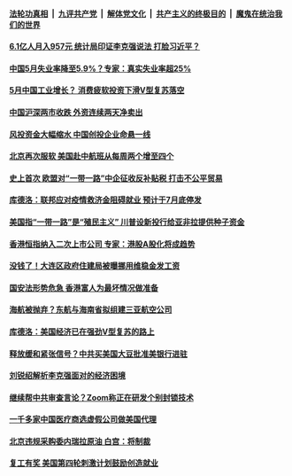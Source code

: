

####  [法轮功真相](../../../../basic/blob/master/README.md?t=06161102) &nbsp;|&nbsp; [九评共产党](../../../../9ping.md/blob/master/README.md?t=06161102) &nbsp;|&nbsp; [解体党文化](../../../../jtdwh.md/blob/master/README.md?t=06161102)  &nbsp;|&nbsp; [共产主义的终极目的](../../../../gczydzjmd.md/blob/master/README.md?t=06161102) &nbsp;|&nbsp; [魔鬼在统治我们的世界](../../../../mgztzwmdsj.md/blob/master/README.md?t=06161102) 

#### [6.1亿人月入957元  统计局印证李克强说法 打脸习近平？](../pages/soh7/390607.md?t=06161102) 
#### [中国5月失业率降至5.9%？专家：真实失业率超25%](../pages/soh7/390631.md?t=06161102) 
#### [5月中国工业增长？ 消费疲软投资下滑V型复苏落空](../pages/soh7/390619.md?t=06161102) 
#### [中国沪深两市收跌 外资连续两天净卖出](../pages/soh7/390652.md?t=06161102) 
#### [风投资金大幅缩水 中国创投企业命悬一线](../pages/soh7/390646.md?t=06161102) 
#### [北京再次服软 美国赴中航班从每周两个增至四个](../pages/soh7/390634.md?t=06161102) 
#### [史上首次 欧盟对“一带一路”中企征收反补贴税 打击不公平贸易](../pages/soh7/390616.md?t=06161102) 
#### [库德洛：联邦应对疫情救济金阻碍就业 预计于7月底停发](../pages/soh7/390601.md?t=06161102) 
#### [美国指“一带一路”是“殖民主义” 川普设新投行给亚非拉提供种子资金](../pages/soh7/390574.md?t=06161102) 
#### [香港恒指纳入二次上市公司 专家：港股A股化将成趋势](../pages/soh7/390475.md?t=06161102) 
#### [没钱了！大连区政府住建局被曝挪用维稳金发工资](../pages/soh7/390421.md?t=06161102) 
#### [国安法形势危急 香港富人为最坏情况做准备](../pages/soh7/390424.md?t=06161102) 
#### [海航被抛弃？东航与海南省拟组建三亚航空公司 ](../pages/soh7/390409.md?t=06161102) 
#### [库德洛：美国经济已在强劲V型复苏的路上](../pages/soh7/390346.md?t=06161102) 
#### [释放缓和紧张信号？中共买美国大豆批准美银行进驻](../pages/soh7/390178.md?t=06161102) 
#### [刘锐绍解析李克强面对的经济困境](../pages/soh7/390223.md?t=06161102) 
#### [继续帮中共审查言论？Zoom称正在研发个别封锁技术](../pages/soh7/390145.md?t=06161102) 
#### [一千多家中国医疗商选虚假公司做美国代理](../pages/soh7/390121.md?t=06161102) 
#### [北京违规采购委内瑞拉原油 白宫：将制裁](../pages/soh7/389866.md?t=06161102) 
#### [复工有奖  美国第四轮刺激计划鼓励创造就业](../pages/soh7/389821.md?t=06161102) 
